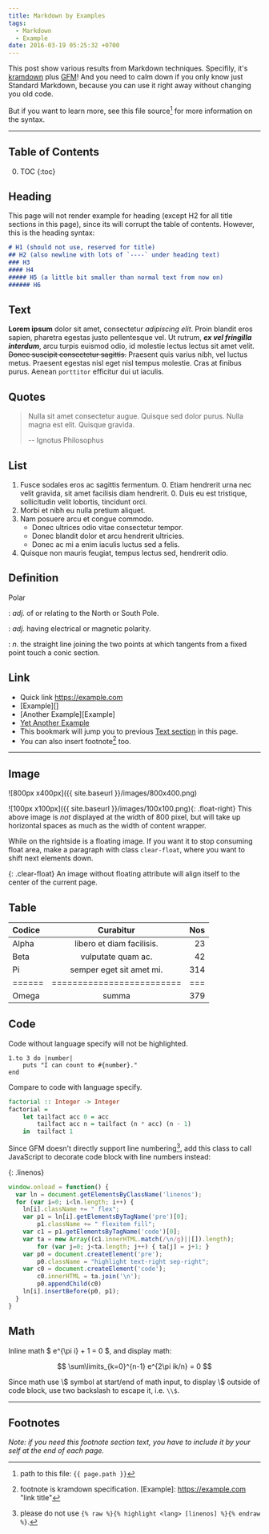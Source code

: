 ```yaml
---
title: Markdown by Examples
tags:
  - Markdown
  - Example
date: 2016-03-19 05:25:32 +0700
---
```


This post show various results from Markdown techniques. Specifily, it's [kramdown][] plus [GFM][]! And you need to calm down if you only know just Standard Markdown, because you can use it right away without changing you old code.

But if you want to learn more, see this file source[^filepath] for more information on the syntax.

---


Table of Contents
-----------------

0. TOC
{:toc}


Heading
-------

This page will not render example for heading (except H2 for all title sections in this page), since its will corrupt the table of contents. However, this is the heading syntax:

``` markdown
# H1 (should not use, reserved for title)
## H2 (also newline with lots of `----` under heading text)
### H3
#### H4
##### H5 (a little bit smaller than normal text from now on)
###### H6
```

Text
----

__Lorem ipsum__ dolor sit amet, consectetur _adipiscing elit_. Proin blandit eros sapien, pharetra egestas justo pellentesque vel. Ut rutrum, ___ex vel fringilla interdum___, arcu turpis euismod odio, id molestie lectus lectus sit amet velit. ~~Donec suscipit consectetur sagittis.~~ Praesent quis varius nibh, vel luctus metus. Praesent egestas nisl eget nisl tempus molestie. Cras at finibus purus. Aenean `porttitor` efficitur dui ut iaculis.


Quotes
------

> Nulla sit amet consectetur augue. Quisque sed dolor purus.
> Nulla magna est elit. Quisque gravida.
>
> -- Ignotus Philosophus


List
----

1. Fusce sodales eros ac sagittis fermentum.
    0. Etiam hendrerit urna nec velit gravida, sit amet facilisis diam hendrerit.
    0. Duis eu est tristique, sollicitudin velit lobortis, tincidunt orci.
2. Morbi et nibh eu nulla pretium aliquet.
3. Nam posuere arcu et congue commodo.
    - Donec ultrices odio vitae consectetur tempor.
    - Donec blandit dolor et arcu hendrerit ultricies.
    - Donec ac mi a enim iaculis luctus sed a felis.
4. Quisque non mauris feugiat, tempus lectus sed, hendrerit odio.


Definition
----------

Polar

: _adj._ of or relating to the North or South Pole.

: _adj._ having electrical or magnetic polarity.

: _n._ the straight line joining the two points at which tangents from a fixed point touch a conic section.


Link
----

- Quick link <https://example.com>
- [Example][]
- [Another Example][Example]
- [Yet Another Example](https://example.com)
- This bookmark will jump you to previous [Text section](#text) in this page.
- You can also insert footnote[^footnote] too.

[^footnote]: footnote is kramdown specification.
[Example]: https://example.com  "link title"


---


Image
-----

![800px x400px]({{ site.baseurl }}/images/800x400.png)

![100px x100px]({{ site.baseurl }}/images/100x100.png){: .float-right}
This above image is _not_ displayed at the width of 800 pixel, but will take up horizontal spaces as much as the width of content wrapper.

While on the rightside is a floating image. If you want it to stop consuming float area, make a paragraph with class `clear-float`, where you want to shift next elements down.

{: .clear-float}
An image without floating attribute will align itself to the center of the current page.


Table
-----

| Codice | Curabitur                 | Nos |
|:------ |:-------------------------:| ---:|
| Alpha  | libero et diam facilisis. |  23 |
| Beta   | vulputate quam ac.        |  42 |
| Pi     | semper eget sit amet mi.  | 314 |
| ====== | ========================= | === |
| Omega  | summa                     | 379 |


Code
----

Code without language specify will not be highlighted.

```
1.to 3 do |number|
    puts "I can count to #{number}."
end
```

Compare to code with language specify.

``` haskell
factorial :: Integer -> Integer
factorial =
    let tailfact acc 0 = acc
        tailfact acc n = tailfact (n * acc) (n - 1)
    in  tailfact 1
```

Since GFM doesn't directly support line numbering[^linenos], add this class to call JavaScript to decorate code block with line numbers instead:

{: .linenos}
``` javascript
window.onload = function() {
  var ln = document.getElementsByClassName('linenos');
  for (var i=0; i<ln.length; i++) {
    ln[i].className += " flex";
    var p1 = ln[i].getElementsByTagName('pre')[0];
        p1.className += " flexitem fill";
    var c1 = p1.getElementsByTagName('code')[0];
    var ta = new Array((c1.innerHTML.match(/\n/g)||[]).length);
        for (var j=0; j<ta.length; j++) { ta[j] = j+1; }
    var p0 = document.createElement('pre');
        p0.className = "highlight text-right sep-right";
    var c0 = document.createElement('code');
        c0.innerHTML = ta.join('\n');
        p0.appendChild(c0)
    ln[i].insertBefore(p0, p1);
  }
}
```


Math
----

Inline math $ e^{\pi i} + 1 = 0 $, and display math:

$$
    \sum\limits_{k=0}^{n-1} e^{2\pi ik/n} = 0
$$

Since math use \\$ symbol at start/end of math input, to display \\$ outside of code block, use two backslash to escape it, i.e. `\\$`.


---


Footnotes
---------

_Note: if you need this footnote section text, you have to include it by your self at the end of each page._

[^filepath]: path to this file: `{{ page.path }}`
[^linenos]: please do not use `{% raw %}{% highlight <lang> [linenos] %}{% endraw %}`.


[kramdown]: //kramdown.gettalong.org/syntax.html
[GFM]: //github.com/adam-p/markdown-here/wiki/Markdown-Cheatsheet
